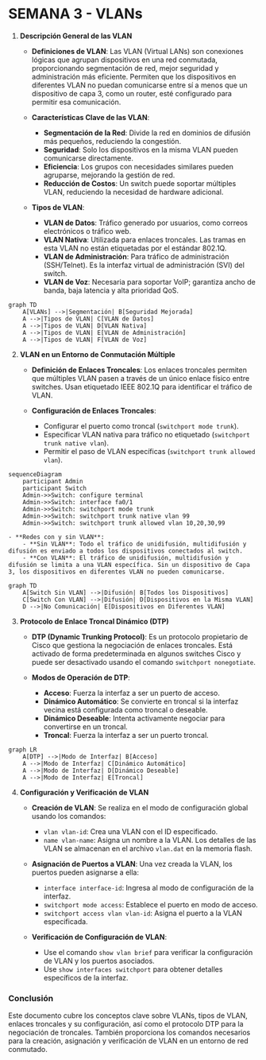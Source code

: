 
# SEMANA 3 - VLANs

1. **Descripción General de las VLAN**
    - **Definiciones de VLAN**: Las VLAN (Virtual LANs) son conexiones lógicas que agrupan dispositivos en una red conmutada, proporcionando segmentación de red, mejor seguridad y administración más eficiente. Permiten que los dispositivos en diferentes VLAN no puedan comunicarse entre sí a menos que un dispositivo de capa 3, como un router, esté configurado para permitir esa comunicación.

    - **Características Clave de las VLAN**:
        - **Segmentación de la Red**: Divide la red en dominios de difusión más pequeños, reduciendo la congestión.
        - **Seguridad**: Solo los dispositivos en la misma VLAN pueden comunicarse directamente.
        - **Eficiencia**: Los grupos con necesidades similares pueden agruparse, mejorando la gestión de red.
        - **Reducción de Costos**: Un switch puede soportar múltiples VLAN, reduciendo la necesidad de hardware adicional.

    - **Tipos de VLAN**:
        - **VLAN de Datos**: Tráfico generado por usuarios, como correos electrónicos o tráfico web.
        - **VLAN Nativa**: Utilizada para enlaces troncales. Las tramas en esta VLAN no están etiquetadas por el estándar 802.1Q.
        - **VLAN de Administración**: Para tráfico de administración (SSH/Telnet). Es la interfaz virtual de administración (SVI) del switch.
        - **VLAN de Voz**: Necesaria para soportar VoIP; garantiza ancho de banda, baja latencia y alta prioridad QoS.

```mermaid
graph TD
    A[VLANs] -->|Segmentación| B[Seguridad Mejorada]
    A -->|Tipos de VLAN| C[VLAN de Datos]
    A -->|Tipos de VLAN| D[VLAN Nativa]
    A -->|Tipos de VLAN| E[VLAN de Administración]
    A -->|Tipos de VLAN| F[VLAN de Voz]
```

2. **VLAN en un Entorno de Conmutación Múltiple**
    - **Definición de Enlaces Troncales**:
        Los enlaces troncales permiten que múltiples VLAN pasen a través de un único enlace físico entre switches. Usan etiquetado IEEE 802.1Q para identificar el tráfico de VLAN.

    - **Configuración de Enlaces Troncales**:
        - Configurar el puerto como troncal (`switchport mode trunk`).
        - Especificar VLAN nativa para tráfico no etiquetado (`switchport trunk native vlan`).
        - Permitir el paso de VLAN específicas (`switchport trunk allowed vlan`).

```mermaid
sequenceDiagram
    participant Admin
    participant Switch
    Admin->>Switch: configure terminal
    Admin->>Switch: interface fa0/1
    Admin->>Switch: switchport mode trunk
    Admin->>Switch: switchport trunk native vlan 99
    Admin->>Switch: switchport trunk allowed vlan 10,20,30,99
```

    - **Redes con y sin VLAN**:
        - **Sin VLAN**: Todo el tráfico de unidifusión, multidifusión y difusión es enviado a todos los dispositivos conectados al switch.
        - **Con VLAN**: El tráfico de unidifusión, multidifusión y difusión se limita a una VLAN específica. Sin un dispositivo de Capa 3, los dispositivos en diferentes VLAN no pueden comunicarse.

```mermaid
graph TD
    A[Switch Sin VLAN] -->|Difusión| B[Todos los Dispositivos]
    C[Switch Con VLAN] -->|Difusión| D[Dispositivos en la Misma VLAN]
    D -->|No Comunicación| E[Dispositivos en Diferentes VLAN]
```

3. **Protocolo de Enlace Troncal Dinámico (DTP)**
    - **DTP (Dynamic Trunking Protocol)**: Es un protocolo propietario de Cisco que gestiona la negociación de enlaces troncales. Está activado de forma predeterminada en algunos switches Cisco y puede ser desactivado usando el comando `switchport nonegotiate`.

    - **Modos de Operación de DTP**:
        - **Acceso**: Fuerza la interfaz a ser un puerto de acceso.
        - **Dinámico Automático**: Se convierte en troncal si la interfaz vecina está configurada como troncal o deseable.
        - **Dinámico Deseable**: Intenta activamente negociar para convertirse en un troncal.
        - **Troncal**: Fuerza la interfaz a ser un puerto troncal.

```mermaid
graph LR
    A[DTP] -->|Modo de Interfaz| B[Acceso]
    A -->|Modo de Interfaz| C[Dinámico Automático]
    A -->|Modo de Interfaz| D[Dinámico Deseable]
    A -->|Modo de Interfaz| E[Troncal]
```

4. **Configuración y Verificación de VLAN**
    - **Creación de VLAN**:
        Se realiza en el modo de configuración global usando los comandos:
        - `vlan vlan-id`: Crea una VLAN con el ID especificado.
        - `name vlan-name`: Asigna un nombre a la VLAN.
        Los detalles de las VLAN se almacenan en el archivo `vlan.dat` en la memoria flash.

    - **Asignación de Puertos a VLAN**:
        Una vez creada la VLAN, los puertos pueden asignarse a ella:
        - `interface interface-id`: Ingresa al modo de configuración de la interfaz.
        - `switchport mode access`: Establece el puerto en modo de acceso.
        - `switchport access vlan vlan-id`: Asigna el puerto a la VLAN especificada.

    - **Verificación de Configuración de VLAN**:
        - Use el comando `show vlan brief` para verificar la configuración de VLAN y los puertos asociados.
        - Use `show interfaces switchport` para obtener detalles específicos de la interfaz.

### Conclusión
Este documento cubre los conceptos clave sobre VLANs, tipos de VLAN, enlaces troncales y su configuración, así como el protocolo DTP para la negociación de troncales. También proporciona los comandos necesarios para la creación, asignación y verificación de VLAN en un entorno de red conmutado.
